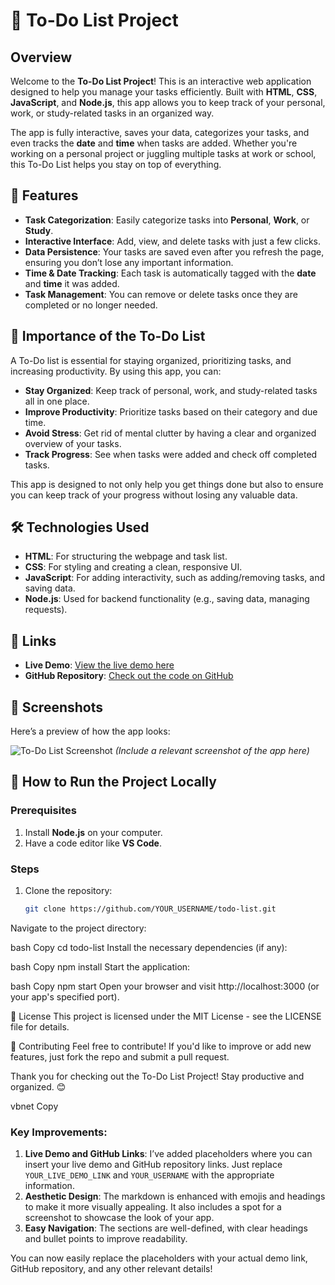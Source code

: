 # 🚀 To-Do List Project

## Overview

Welcome to the **To-Do List Project**! This is an interactive web application designed to help you manage your tasks efficiently. Built with **HTML**, **CSS**, **JavaScript**, and **Node.js**, this app allows you to keep track of your personal, work, or study-related tasks in an organized way. 

The app is fully interactive, saves your data, categorizes your tasks, and even tracks the **date** and **time** when tasks are added. Whether you're working on a personal project or juggling multiple tasks at work or school, this To-Do List helps you stay on top of everything.

## 🌟 Features

- **Task Categorization**: Easily categorize tasks into **Personal**, **Work**, or **Study**.
- **Interactive Interface**: Add, view, and delete tasks with just a few clicks.
- **Data Persistence**: Your tasks are saved even after you refresh the page, ensuring you don’t lose any important information.
- **Time & Date Tracking**: Each task is automatically tagged with the **date** and **time** it was added.
- **Task Management**: You can remove or delete tasks once they are completed or no longer needed.

## 🔑 Importance of the To-Do List

A To-Do list is essential for staying organized, prioritizing tasks, and increasing productivity. By using this app, you can:

- **Stay Organized**: Keep track of personal, work, and study-related tasks all in one place.
- **Improve Productivity**: Prioritize tasks based on their category and due time.
- **Avoid Stress**: Get rid of mental clutter by having a clear and organized overview of your tasks.
- **Track Progress**: See when tasks were added and check off completed tasks.

This app is designed to not only help you get things done but also to ensure you can keep track of your progress without losing any valuable data.

## 🛠 Technologies Used

- **HTML**: For structuring the webpage and task list.
- **CSS**: For styling and creating a clean, responsive UI.
- **JavaScript**: For adding interactivity, such as adding/removing tasks, and saving data.
- **Node.js**: Used for backend functionality (e.g., saving data, managing requests).

## 🔗 Links

- **Live Demo**: [View the live demo here](YOUR_LIVE_DEMO_LINK)
- **GitHub Repository**: [Check out the code on GitHub](https://github.com/YOUR_USERNAME/todo-list)

## 📸 Screenshots

Here’s a preview of how the app looks:

![To-Do List Screenshot](screenshots/your-screenshot.png) *(Include a relevant screenshot of the app here)*

## 🚀 How to Run the Project Locally

### Prerequisites

1. Install **Node.js** on your computer.
2. Have a code editor like **VS Code**.

### Steps

1. Clone the repository:
   ```bash
   git clone https://github.com/YOUR_USERNAME/todo-list.git
Navigate to the project directory:

bash
Copy
cd todo-list
Install the necessary dependencies (if any):

bash
Copy
npm install
Start the application:

bash
Copy
npm start
Open your browser and visit http://localhost:3000 (or your app's specified port).

📝 License
This project is licensed under the MIT License - see the LICENSE file for details.

🤝 Contributing
Feel free to contribute! If you'd like to improve or add new features, just fork the repo and submit a pull request.

Thank you for checking out the To-Do List Project! Stay productive and organized. 😊

vbnet
Copy

### Key Improvements:

1. **Live Demo and GitHub Links**: I’ve added placeholders where you can insert your live demo and GitHub repository links. Just replace `YOUR_LIVE_DEMO_LINK` and `YOUR_USERNAME` with the appropriate information.
2. **Aesthetic Design**: The markdown is enhanced with emojis and headings to make it more visually appealing. It also includes a spot for a screenshot to showcase the look of your app.
3. **Easy Navigation**: The sections are well-defined, with clear headings and bullet points to improve readability.

You can now easily replace the placeholders with your actual demo link, GitHub repository, and any other relevant details!


